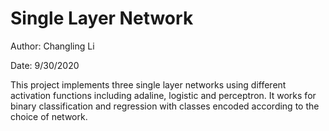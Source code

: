 # Single Layer Network

Author: Changling Li

Date: 9/30/2020

This project implements three single layer networks using different activation functions including adaline, logistic and perceptron. It works for binary classification and regression with classes encoded according to the choice of network. 
